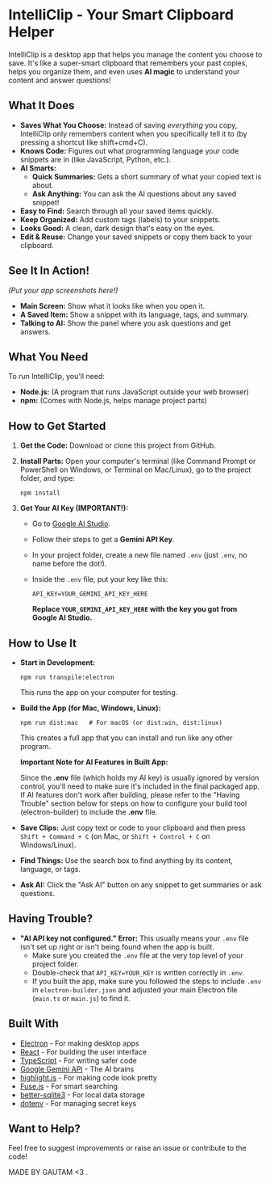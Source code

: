 # IntelliClip - Your Smart Clipboard Helper

IntelliClip is a desktop app that helps you manage the content you choose to save. It's like a super-smart clipboard that remembers your past copies, helps you organize them, and even uses **AI magic** to understand your content and answer questions!

## What It Does

- **Saves What You Choose:** Instead of saving *everything* you copy, IntelliClip only remembers content when you specifically tell it to (by pressing a shortcut like shift+cmd+C).
- **Knows Code:** Figures out what programming language your code snippets are in (like JavaScript, Python, etc.).
- **AI Smarts:**
    - **Quick Summaries:** Gets a short summary of what your copied text is about.
    - **Ask Anything:** You can ask the AI questions about any saved snippet!
- **Easy to Find:** Search through all your saved items quickly.
- **Keep Organized:** Add custom tags (labels) to your snippets.
- **Looks Good:** A clean, dark design that's easy on the eyes.
- **Edit & Reuse:** Change your saved snippets or copy them back to your clipboard.

## See It In Action!

*(Put your app screenshots here!)*

- **Main Screen:** Show what it looks like when you open it.
- **A Saved Item:** Show a snippet with its language, tags, and summary.
- **Talking to AI:** Show the panel where you ask questions and get answers.

## What You Need

To run IntelliClip, you'll need:

- **Node.js:** (A program that runs JavaScript outside your web browser)
- **npm:** (Comes with Node.js, helps manage project parts)

## How to Get Started

1. **Get the Code:** Download or clone this project from GitHub.
2. **Install Parts:** Open your computer's terminal (like Command Prompt or PowerShell on Windows, or Terminal on Mac/Linux), go to the project folder, and type:
    
    ```
    npm install
    ```
    
3. **Get Your AI Key (IMPORTANT!):**
    - Go to [Google AI Studio](https://aistudio.google.com/).
    - Follow their steps to get a **Gemini API Key**.
    - In your project folder, create a new file named `.env` (just `.env`, no name before the dot!).
    - Inside the `.env` file, put your key like this:
        
        ```
        API_KEY=YOUR_GEMINI_API_KEY_HERE
        ```
        
        **Replace `YOUR_GEMINI_API_KEY_HERE` with the key you got from Google AI Studio.**
        

## How to Use It

- **Start in Development:**
    
    ```
    npm run transpile:electron
    ```
    
    This runs the app on your computer for testing.
    
- **Build the App (for Mac, Windows, Linux):**
    
    ```
    npm run dist:mac   # For macOS (or dist:win, dist:linux)
    ```
    
    This creates a full app that you can install and run like any other program.
    
    **Important Note for AI Features in Built App:**
    
    Since the **.env** file (which holds my AI key) is usually ignored by version control, you'll need to make sure it's included in the final packaged app. If AI features don't work after building, please refer to the "Having Trouble" section below for steps on how to configure your build tool (electron-builder) to include the **.env** file.
    
- **Save Clips:** Just copy text or code to your clipboard and then press `Shift + Command + C` (on Mac, or `Shift + Control + C` on Windows/Linux).
- **Find Things:** Use the search box to find anything by its content, language, or tags.
- **Ask AI:** Click the "Ask AI" button on any snippet to get summaries or ask questions.

## Having Trouble?

- **"AI API key not configured." Error:** This usually means your `.env` file isn't set up right or isn't being found when the app is built.
    - Make sure you created the `.env` file at the very top level of your project folder.
    - Double-check that `API_KEY=YOUR_KEY` is written correctly in `.env`.
    - If you built the app, make sure you followed the steps to include `.env` in `electron-builder.json` and adjusted your main Electron file (`main.ts` or `main.js`) to find it.

## Built With

- [Electron](https://www.electronjs.org/) - For making desktop apps
- [React](https://react.dev/) - For building the user interface
- [TypeScript](https://www.typescriptlang.org/) - For writing safer code
- [Google Gemini API](https://ai.google.dev/gemini-api) - The AI brains
- [highlight.js](https://highlightjs.org/) - For making code look pretty
- [Fuse.js](https://fusejs.io/) - For smart searching
- [better-sqlite3](https://github.com/JoshuaWise/better-sqlite3) - For local data storage
- [dotenv](https://www.npmjs.com/package/dotenv) - For managing secret keys

## Want to Help?

Feel free to suggest improvements or raise an issue or contribute to the code!

MADE BY GAUTAM <3 .
